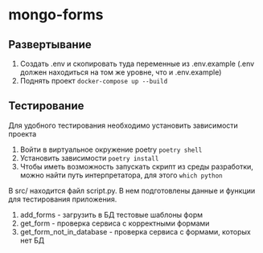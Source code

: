 # mongo-forms

## Развертывание

1. Создать .env и скопировать туда переменные из .env.example (.env должен находиться на том же уровне, что и .env.example)
2. Поднять проект ```docker-compose up --build```


## Тестирование
Для удобного тестирования необходимо установить зависимости проекта
1. Войти в виртуальное окружение poetry ```poetry shell```
2. Установить зависимости ```poetry install```
3. Чтобы иметь возможность запускать скрипт из среды разработки, можно найти путь интерпретатора, для этого ```which python```

В src/ находится файл script.py. В нем подготовлены данные и функции для тестирования приложения.
1. add_forms - загрузить в БД тестовые шаблоны форм
2. get_form - проверка сервиса с корректными формами
3. get_form_not_in_database - проверка сервиса с формами, которых нет БД
